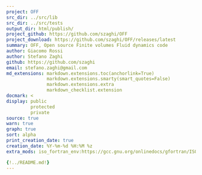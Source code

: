 ```yaml
---
project: OFF
src_dir: ../src/lib
src_dir: ../src/tests
output_dir: html/publish/
project_github: https://github.com/szaghi/OFF
project_download: https://github.com/szaghi/OFF/releases/latest
summary: OFF, Open source Finite volumes Fluid dynamics code
author: Giacomo Rossi
author: Stefano Zaghi
github: https://github.com/szaghi
email: stefano.zaghi@gmail.com
md_extensions: markdown.extensions.toc(anchorlink=True)
               markdown.extensions.smarty(smart_quotes=False)
               markdown.extensions.extra
               markdown_checklist.extension
docmark: <
display: public
         protected
         private
source: true
warn: true
graph: true
sort: alpha
print_creation_date: true
creation_date: %Y-%m-%d %H:%M %z
extra_mods: iso_fortran_env:https://gcc.gnu.org/onlinedocs/gfortran/ISO_005fFORTRAN_005fENV.html

{!../README.md!}
---
```

